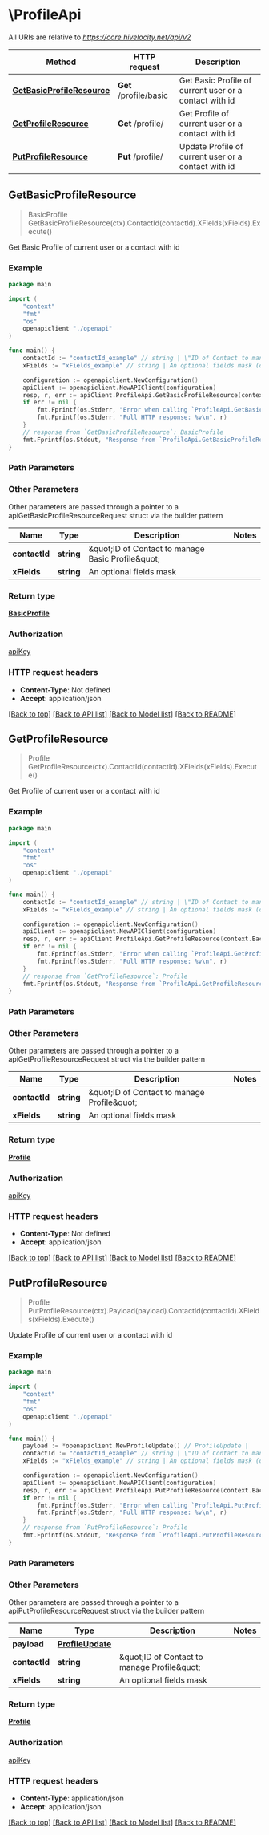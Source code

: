 # \ProfileApi

All URIs are relative to *https://core.hivelocity.net/api/v2*

Method | HTTP request | Description
------------- | ------------- | -------------
[**GetBasicProfileResource**](ProfileApi.md#GetBasicProfileResource) | **Get** /profile/basic | Get Basic Profile of current user or a contact with id
[**GetProfileResource**](ProfileApi.md#GetProfileResource) | **Get** /profile/ | Get Profile of current user or a contact with id
[**PutProfileResource**](ProfileApi.md#PutProfileResource) | **Put** /profile/ | Update Profile of current user or a contact with id



## GetBasicProfileResource

> BasicProfile GetBasicProfileResource(ctx).ContactId(contactId).XFields(xFields).Execute()

Get Basic Profile of current user or a contact with id



### Example

```go
package main

import (
    "context"
    "fmt"
    "os"
    openapiclient "./openapi"
)

func main() {
    contactId := "contactId_example" // string | \"ID of Contact to manage Basic Profile\" (optional)
    xFields := "xFields_example" // string | An optional fields mask (optional)

    configuration := openapiclient.NewConfiguration()
    apiClient := openapiclient.NewAPIClient(configuration)
    resp, r, err := apiClient.ProfileApi.GetBasicProfileResource(context.Background()).ContactId(contactId).XFields(xFields).Execute()
    if err != nil {
        fmt.Fprintf(os.Stderr, "Error when calling `ProfileApi.GetBasicProfileResource``: %v\n", err)
        fmt.Fprintf(os.Stderr, "Full HTTP response: %v\n", r)
    }
    // response from `GetBasicProfileResource`: BasicProfile
    fmt.Fprintf(os.Stdout, "Response from `ProfileApi.GetBasicProfileResource`: %v\n", resp)
}
```

### Path Parameters



### Other Parameters

Other parameters are passed through a pointer to a apiGetBasicProfileResourceRequest struct via the builder pattern


Name | Type | Description  | Notes
------------- | ------------- | ------------- | -------------
 **contactId** | **string** | \&quot;ID of Contact to manage Basic Profile\&quot; | 
 **xFields** | **string** | An optional fields mask | 

### Return type

[**BasicProfile**](BasicProfile.md)

### Authorization

[apiKey](../README.md#apiKey)

### HTTP request headers

- **Content-Type**: Not defined
- **Accept**: application/json

[[Back to top]](#) [[Back to API list]](../README.md#documentation-for-api-endpoints)
[[Back to Model list]](../README.md#documentation-for-models)
[[Back to README]](../README.md)


## GetProfileResource

> Profile GetProfileResource(ctx).ContactId(contactId).XFields(xFields).Execute()

Get Profile of current user or a contact with id



### Example

```go
package main

import (
    "context"
    "fmt"
    "os"
    openapiclient "./openapi"
)

func main() {
    contactId := "contactId_example" // string | \"ID of Contact to manage Profile\" (optional)
    xFields := "xFields_example" // string | An optional fields mask (optional)

    configuration := openapiclient.NewConfiguration()
    apiClient := openapiclient.NewAPIClient(configuration)
    resp, r, err := apiClient.ProfileApi.GetProfileResource(context.Background()).ContactId(contactId).XFields(xFields).Execute()
    if err != nil {
        fmt.Fprintf(os.Stderr, "Error when calling `ProfileApi.GetProfileResource``: %v\n", err)
        fmt.Fprintf(os.Stderr, "Full HTTP response: %v\n", r)
    }
    // response from `GetProfileResource`: Profile
    fmt.Fprintf(os.Stdout, "Response from `ProfileApi.GetProfileResource`: %v\n", resp)
}
```

### Path Parameters



### Other Parameters

Other parameters are passed through a pointer to a apiGetProfileResourceRequest struct via the builder pattern


Name | Type | Description  | Notes
------------- | ------------- | ------------- | -------------
 **contactId** | **string** | \&quot;ID of Contact to manage Profile\&quot; | 
 **xFields** | **string** | An optional fields mask | 

### Return type

[**Profile**](Profile.md)

### Authorization

[apiKey](../README.md#apiKey)

### HTTP request headers

- **Content-Type**: Not defined
- **Accept**: application/json

[[Back to top]](#) [[Back to API list]](../README.md#documentation-for-api-endpoints)
[[Back to Model list]](../README.md#documentation-for-models)
[[Back to README]](../README.md)


## PutProfileResource

> Profile PutProfileResource(ctx).Payload(payload).ContactId(contactId).XFields(xFields).Execute()

Update Profile of current user or a contact with id



### Example

```go
package main

import (
    "context"
    "fmt"
    "os"
    openapiclient "./openapi"
)

func main() {
    payload := *openapiclient.NewProfileUpdate() // ProfileUpdate | 
    contactId := "contactId_example" // string | \"ID of Contact to manage Profile\" (optional)
    xFields := "xFields_example" // string | An optional fields mask (optional)

    configuration := openapiclient.NewConfiguration()
    apiClient := openapiclient.NewAPIClient(configuration)
    resp, r, err := apiClient.ProfileApi.PutProfileResource(context.Background()).Payload(payload).ContactId(contactId).XFields(xFields).Execute()
    if err != nil {
        fmt.Fprintf(os.Stderr, "Error when calling `ProfileApi.PutProfileResource``: %v\n", err)
        fmt.Fprintf(os.Stderr, "Full HTTP response: %v\n", r)
    }
    // response from `PutProfileResource`: Profile
    fmt.Fprintf(os.Stdout, "Response from `ProfileApi.PutProfileResource`: %v\n", resp)
}
```

### Path Parameters



### Other Parameters

Other parameters are passed through a pointer to a apiPutProfileResourceRequest struct via the builder pattern


Name | Type | Description  | Notes
------------- | ------------- | ------------- | -------------
 **payload** | [**ProfileUpdate**](ProfileUpdate.md) |  | 
 **contactId** | **string** | \&quot;ID of Contact to manage Profile\&quot; | 
 **xFields** | **string** | An optional fields mask | 

### Return type

[**Profile**](Profile.md)

### Authorization

[apiKey](../README.md#apiKey)

### HTTP request headers

- **Content-Type**: application/json
- **Accept**: application/json

[[Back to top]](#) [[Back to API list]](../README.md#documentation-for-api-endpoints)
[[Back to Model list]](../README.md#documentation-for-models)
[[Back to README]](../README.md)


